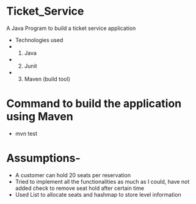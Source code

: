 # Ticket_Service
A Java Program to build a ticket service application

- Technologies used
- 1. Java
- 2. Junit
- 3. Maven (build tool)

# Command to build the application using Maven
- mvn test

# Assumptions-

- A customer can hold 20 seats per reservation
- Tried to implement all the functionalities as much as I could, have not added check to remove seat hold after certain time
- Used List to allocate seats and hashmap to store level information
